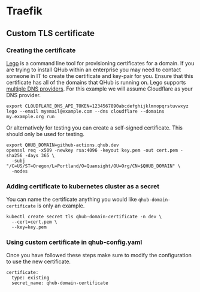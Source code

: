 # Traefik

## Custom TLS certificate

### Creating the certificate

[Lego](https://go-acme.github.io/lego/installation/) is a command line
tool for provisioning certificates for a domain. If you are trying to
install QHub within an enterprise you may need to contact someone in
IT to create the certificate and key-pair for you. Ensure that this
certificate has all of the domains that QHub is running on. Lego
supports [multiple DNS
providers](https://go-acme.github.io/lego/dns/). For this example we
will assume Cloudflare as your DNS provider.

```shell
export CLOUDFLARE_DNS_API_TOKEN=1234567890abcdefghijklmnopqrstuvwxyz
lego --email myemail@example.com --dns cloudflare --domains my.example.org run
```

Or alternatively for testing you can create a self-signed
certificate. This should only be used for testing.

```shell
export QHUB_DOMAIN=github-actions.qhub.dev
openssl req -x509 -newkey rsa:4096 -keyout key.pem -out cert.pem -sha256 -days 365 \
  -subj "/C=US/ST=Oregon/L=Portland/O=Quansight/OU=Org/CN=$QHUB_DOMAIN" \
  -nodes
```

### Adding certificate to kubernetes cluster as a secret

You can name the certificate anything you would like
`qhub-domain-certificate` is only an example.

```
kubectl create secret tls qhub-domain-certificate -n dev \
  --cert=cert.pem \
  --key=key.pem
```

### Using custom certificate in qhub-config.yaml

Once you have followed these steps make sure to modify the
configuration to use the new certificate.

```
certificate:
  type: existing
  secret_name: qhub-domain-certificate
```
